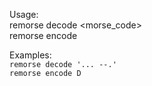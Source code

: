 Usage:  
  remorse decode <morse_code>  
  remorse encode <text>   

Examples:  
`remorse decode '... --.'`  
`remorse encode D`